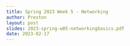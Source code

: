 ```yaml
---
title: Spring 2023 Week 5 - Networking
author: Preston
layout: post
slides: 2023-spring-w05-networkingbasics.pdf
date: 2023-02-17
---
```


